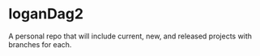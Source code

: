 # loganDag2
 A personal repo that will include current, new, and released projects with branches for each.
